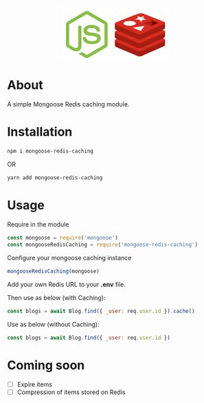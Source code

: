<div align="center">
    <img src="./assets/redis-js.png" width="50%" height="75%"/>
</div>

# About

A simple Mongoose Redis caching module.

# Installation

```sh
npm i mongoose-redis-caching
```

OR

```sh
yarn add mongoose-redis-caching
```

# Usage

Require in the module

```javascript
const mongoose = require('mongoose')
const mongooseRedisCaching = require('mongoose-redis-caching')
```

Configure your mongoose caching instance

```javascript
mongooseRedisCaching(mongoose)
```

Add your own Redis URL to your __.env__ file.

Then use as below (with Caching):

```javascript
const blogs = await Blog.find({ _user: req.user.id }).cache()
```

Use as below (without Caching):

```javascript
const blogs = await Blog.find({ _user: req.user.id })
```

# Coming soon

- [ ] Expire items
- [ ] Compression of items stored on Redis